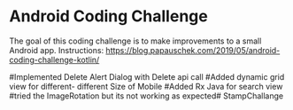 # Android Coding Challenge
The goal of this coding challenge is to make improvements to a small Android app. Instructions:
https://blog.papauschek.com/2019/05/android-coding-challenge-kotlin/

#Implemented Delete Alert Dialog with Delete api call
#Added dynamic grid view for different- different Size of Mobile
#Added Rx Java for search view
#tried the ImageRotation but its not working as expected# StampChallange
